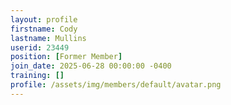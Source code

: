 ```yaml
---
layout: profile
firstname: Cody
lastname: Mullins
userid: 23449
position: [Former Member]
join_date: 2025-06-28 00:00:00 -0400
training: []
profile: /assets/img/members/default/avatar.png
---
```


